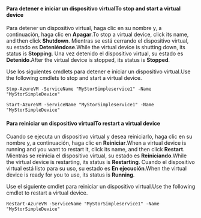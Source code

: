 #### <a name="to-stop-and-start-a-virtual-device"></a><span data-ttu-id="78d55-101">Para detener e iniciar un dispositivo virtual</span><span class="sxs-lookup"><span data-stu-id="78d55-101">To stop and start a virtual device</span></span>
<span data-ttu-id="78d55-102">Para detener un dispositivo virtual, haga clic en su nombre y, a continuación, haga clic en **Apagar**.</span><span class="sxs-lookup"><span data-stu-id="78d55-102">To stop a virtual device, click its name, and then click **Shutdown**.</span></span> <span data-ttu-id="78d55-103">Mientras se está cerrando el dispositivo virtual, su estado es **Deteniéndose**.</span><span class="sxs-lookup"><span data-stu-id="78d55-103">While the virtual device is shutting down, its status is **Stopping**.</span></span> <span data-ttu-id="78d55-104">Una vez detenido el dispositivo virtual, su estado es **Detenido**.</span><span class="sxs-lookup"><span data-stu-id="78d55-104">After the virtual device is stopped, its status is **Stopped**.</span></span>

<span data-ttu-id="78d55-105">Use los siguientes cmdlets para detener e iniciar un dispositivo virtual.</span><span class="sxs-lookup"><span data-stu-id="78d55-105">Use the following cmdlets to stop and start a virtual device.</span></span>

`Stop-AzureVM -ServiceName "MyStorSimpleservice1" -Name "MyStorSimpleDevice"`

`Start-AzureVM -ServiceName "MyStorSimpleservice1" -Name "MyStorSimpleDevice"`

#### <a name="to-restart-a-virtual-device"></a><span data-ttu-id="78d55-106">Para reiniciar un dispositivo virtual</span><span class="sxs-lookup"><span data-stu-id="78d55-106">To restart a virtual device</span></span>
<span data-ttu-id="78d55-107">Cuando se ejecuta un dispositivo virtual y desea reiniciarlo, haga clic en su nombre y, a continuación, haga clic en **Reiniciar**.</span><span class="sxs-lookup"><span data-stu-id="78d55-107">When a virtual device is running and you want to restart it, click its name, and then click **Restart**.</span></span> <span data-ttu-id="78d55-108">Mientras se reinicia el dispositivo virtual, su estado es **Reiniciando**.</span><span class="sxs-lookup"><span data-stu-id="78d55-108">While the virtual device is restarting, its status is **Restarting**.</span></span> <span data-ttu-id="78d55-109">Cuando el dispositivo virtual está listo para su uso, su estado es **En ejecución**.</span><span class="sxs-lookup"><span data-stu-id="78d55-109">When the virtual device is ready for you to use, its status is **Running**.</span></span>

<span data-ttu-id="78d55-110">Use el siguiente cmdlet para reiniciar un dispositivo virtual.</span><span class="sxs-lookup"><span data-stu-id="78d55-110">Use the following cmdlet to restart a virtual device.</span></span>

`Restart-AzureVM -ServiceName "MyStorSimpleservice1" -Name "MyStorSimpleDevice"`


